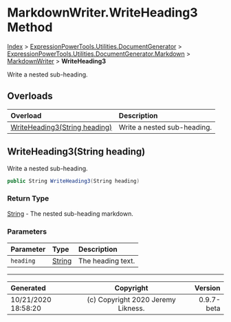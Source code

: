 ﻿# MarkdownWriter.WriteHeading3 Method

[Index](../index.md) > [ExpressionPowerTools.Utilities.DocumentGenerator](ExpressionPowerTools.Utilities.DocumentGenerator.a.md) > [ExpressionPowerTools.Utilities.DocumentGenerator.Markdown](ExpressionPowerTools.Utilities.DocumentGenerator.Markdown.n.md) > [MarkdownWriter](ExpressionPowerTools.Utilities.DocumentGenerator.Markdown.MarkdownWriter.cs.md) > **WriteHeading3**

Write a nested sub-heading.

## Overloads

| Overload | Description |
| :-- | :-- |
| [WriteHeading3(String heading)](#writeheading3string-heading) | Write a nested sub-heading. |
## WriteHeading3(String heading)

Write a nested sub-heading.

```csharp
public String WriteHeading3(String heading)
```

### Return Type

 [String](https://docs.microsoft.com/dotnet/api/system.string)  - The nested sub-heading markdown.

### Parameters

| Parameter | Type | Description |
| :-- | :-- | :-- |
| `heading` | [String](https://docs.microsoft.com/dotnet/api/system.string) | The heading text. |



---

| Generated | Copyright | Version |
| :-- | :-: | --: |
| 10/21/2020 18:58:20 | (c) Copyright 2020 Jeremy Likness. | 0.9.7-beta |
